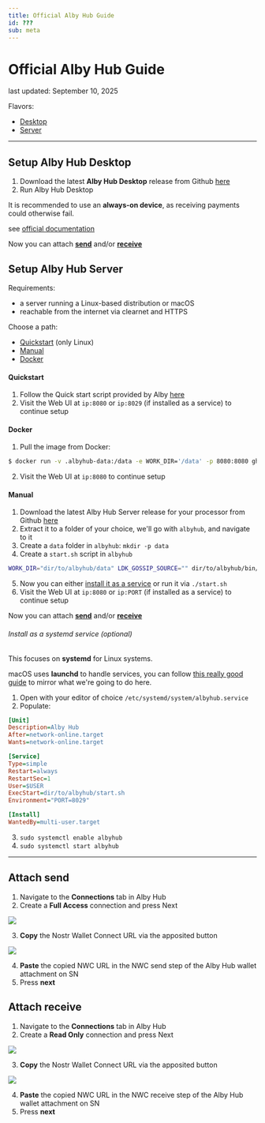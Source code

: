 ```yaml
---
title: Official Alby Hub Guide
id: ???
sub: meta
---
```


# Official Alby Hub Guide

last updated: September 10, 2025

Flavors:

- [Desktop](#setup-alby-hub-desktop)
- [Server](#setup-alby-hub-server)

---

## Setup Alby Hub Desktop

1. Download the latest **Alby Hub Desktop** release from Github [here](https://github.com/getAlby/hub/releases)
2. Run Alby Hub Desktop

It is recommended to use an **always-on device**, as receiving payments could otherwise fail.

see [official documentation](https://guides.getalby.com/user-guide/alby-hub/alby-hub-flavors/desktop)

Now you can attach [**send**](#attach-send) and/or [**receive**](#attach-receive)

## Setup Alby Hub Server

Requirements:
- a server running a Linux-based distribution or macOS
- reachable from the internet via clearnet and HTTPS

Choose a path:
- [Quickstart](#quickstart) (only Linux)
- [Manual](#manual)
- [Docker](#docker)

#### Quickstart

1. Follow the Quick start script provided by Alby [here](https://github.com/getAlby/hub?tab=readme-ov-file#from-the-release)
2. Visit the Web UI at `ip:8080` or `ip:8029` (if installed as a service) to continue setup

#### Docker

1. Pull the image from Docker:

```bash
$ docker run -v .albyhub-data:/data -e WORK_DIR='/data' -p 8080:8080 ghcr.io/getalby/hub:latest
```

2. Visit the Web UI at `ip:8080` to continue setup

#### Manual

1. Download the latest Alby Hub Server release for your processor from Github [here](https://github.com/getAlby/hub/releases)
2. Extract it to a folder of your choice, we'll go with `albyhub`, and navigate to it
3. Create a `data` folder in `albyhub`: `mkdir -p data`
4. Create a `start.sh` script in `albyhub`

```bash
WORK_DIR="dir/to/albyhub/data" LDK_GOSSIP_SOURCE="" dir/to/albyhub/bin/albyhub
```

5. Now you can either [install it as a service](#install-as-a-systemd-service-optional) or run it via `./start.sh`
6. Visit the Web UI at `ip:8080` or `ip:PORT` (if installed as a service) to continue setup

Now you can attach [**send**](#attach-send) and/or [**receive**](#attach-receive)

###### Install as a systemd service (optional)

This focuses on **systemd** for Linux systems.

macOS uses **launchd** to handle services, you can follow [this really good guide](https://nathangrigg.com/2012/07/schedule-jobs-using-launchd/) to mirror what we're going to do here.

1. Open with your editor of choice `/etc/systemd/system/albyhub.service`
2. Populate:

```ini
[Unit]
Description=Alby Hub
After=network-online.target
Wants=network-online.target

[Service]
Type=simple
Restart=always
RestartSec=1
User=$USER
ExecStart=dir/to/albyhub/start.sh
Environment="PORT=8029"

[Install]
WantedBy=multi-user.target
```

3. `sudo systemctl enable albyhub`
4. `sudo systemctl start albyhub`

---

## Attach send

1. Navigate to the **Connections** tab in Alby Hub
2. Create a **Full Access** connection and press Next

![](https://m.stacker.news/107521)

3. **Copy** the Nostr Wallet Connect URL via the apposited button

![](https://m.stacker.news/107519)

4. **Paste** the copied NWC URL in the NWC send step of the Alby Hub wallet attachment on SN
5. Press **next**

## Attach receive

1. Navigate to the **Connections** tab in Alby Hub
2. Create a **Read Only** connection and press Next

![](https://m.stacker.news/107520)

3. **Copy** the Nostr Wallet Connect URL via the apposited button

![](https://m.stacker.news/107519)

4. **Paste** the copied NWC URL in the NWC receive step of the Alby Hub wallet attachment on SN
5. Press **next**
